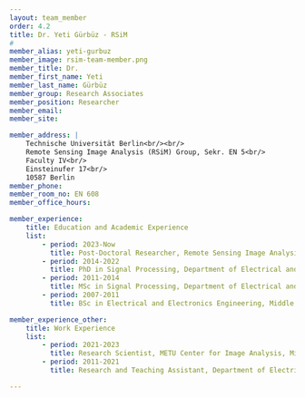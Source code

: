 ```yaml
---
layout: team_member
order: 4.2
title: Dr. Yeti Gürbüz - RSiM
#
member_alias: yeti-gurbuz
member_image: rsim-team-member.png
member_title: Dr.
member_first_name: Yeti
member_last_name: Gürbüz
member_group: Research Associates
member_position: Researcher
member_email:
member_site:

member_address: |
    Technische Universität Berlin<br/><br/>
    Remote Sensing Image Analysis (RSiM) Group, Sekr. EN 5<br/>
    Faculty IV<br/>
    Einsteinufer 17<br/>
    10587 Berlin
member_phone:
member_room_no: EN 608
member_office_hours:

member_experience:
    title: Education and Academic Experience
    list:
        - period: 2023-Now
          title: Post-Doctoral Researcher, Remote Sensing Image Analysis Group (RSiM), TU Berlin, Berlin, Germany.
        - period: 2014-2022
          title: PhD in Signal Processing, Department of Electrical and Electronics Engineering, Middle East Technical University, Ankara, Turkey.
        - period: 2011-2014
          title: MSc in Signal Processing, Department of Electrical and Electronics Engineering, Middle East Technical University, Ankara, Turkey.
        - period: 2007-2011
          title: BSc in Electrical and Electronics Engineering, Middle East Technical University, Ankara, Turkey.

member_experience_other:
    title: Work Experience
    list:
        - period: 2021-2023
          title: Research Scientist, METU Center for Image Analysis, Middle East Technical University, Ankara, Turkey.
        - period: 2011-2021
          title: Research and Teaching Assistant, Department of Electrical and Electronics Engineering, Middle East Technical University, Ankara, Turkey.

---
```


